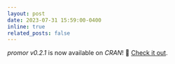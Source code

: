 ```yaml
---
layout: post
date: 2023-07-31 15:59:00-0400
inline: true
related_posts: false
---
```


*promor v0.2.1* is now available on *CRAN*! :rocket: [Check it out](https://cran.r-project.org/web/packages/promor/index.html).
